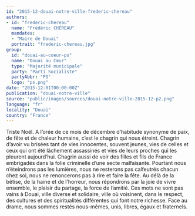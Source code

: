 ```yaml
---
id: "2015-12-douai-notre-ville-frederic-chereau"
authors:
- id: "frederic-chereau"
  name: "Frédéric CHÉREAU"
  mandates: 
  - "Maire de Douai"
  portrait: "frederic-chereau.jpg"
group:
  id: "douai-au-coeur-ps"
  name: "Douai au Cœur"
  type: "Majorité municipale"
  party: "Parti Socialiste"
  partyAbbr: "PS"
  logo: "ps.png"
date: "2015-12-01T00:00:00Z"
publication: "douai-notre-ville"
source: "public/images/sources/douai-notre-ville-2015-12-p2.png"
language: "fr"
locality: "Douai"
country: "France"
---
```


Triste Noël. A l’orée de ce mois de décembre d’habitude synonyme de paix, de fête et de chaleur humaine, c’est le chagrin qui nous étreint. Chagrin d’avoir vu brisées tant de vies innocentes, souvent jeunes, vies de celles et ceux qui ont été lâchement assassinés et vies de leurs proches qui les pleurent aujourd’hui. Chagrin aussi de voir des filles et fils de France embrigadés dans la folie criminelle d’une secte malfaisante.
Pourtant nous n’éteindrons pas les lumières, nous ne resterons pas calfeutrés chacun chez soi, nous ne renoncerons pas à rire et faire la fête. Au délà de la bêtise, de la haine et de l’horreur, nous  répondrons par la joie de vivre ensemble, le plaisir du partage, la force de l’amitié.
Ces mots ne sont pas vains à Douai, ville diverse et solidaire, ville où voisinent, dans le respect, des cultures et des spiritualités différentes qui font notre richesse. Face au drame, nous sommes restés nous-mêmes, unis, libres, égaux et fraternels.
